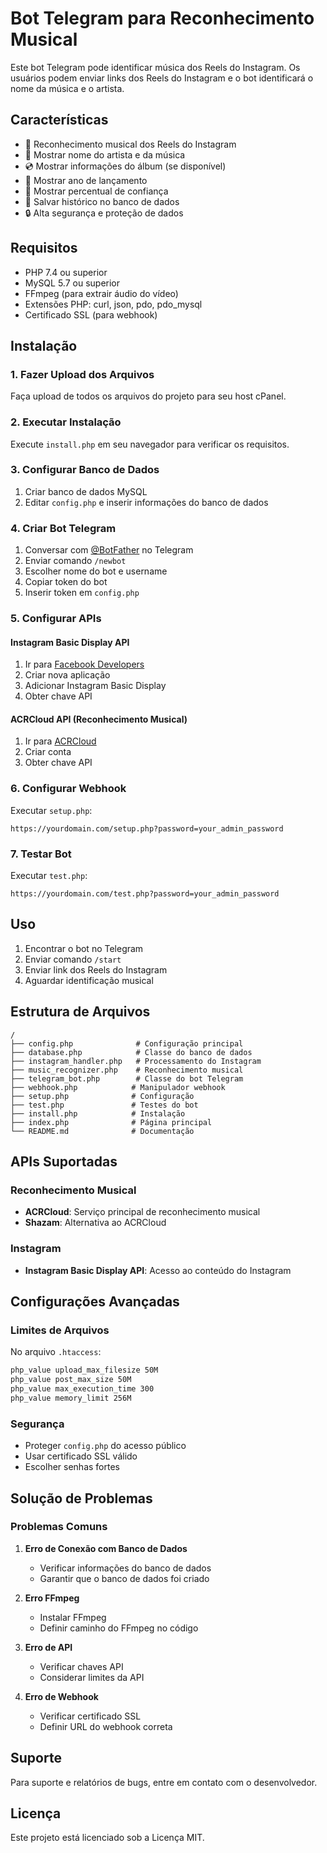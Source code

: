 # Bot Telegram para Reconhecimento Musical

Este bot Telegram pode identificar música dos Reels do Instagram. Os usuários podem enviar links dos Reels do Instagram e o bot identificará o nome da música e o artista.

## Características

- 🎵 Reconhecimento musical dos Reels do Instagram
- 🎤 Mostrar nome do artista e da música
- 💿 Mostrar informações do álbum (se disponível)
- 📅 Mostrar ano de lançamento
- 🎯 Mostrar percentual de confiança
- 💾 Salvar histórico no banco de dados
- 🔒 Alta segurança e proteção de dados

## Requisitos

- PHP 7.4 ou superior
- MySQL 5.7 ou superior
- FFmpeg (para extrair áudio do vídeo)
- Extensões PHP: curl, json, pdo, pdo_mysql
- Certificado SSL (para webhook)

## Instalação

### 1. Fazer Upload dos Arquivos

Faça upload de todos os arquivos do projeto para seu host cPanel.

### 2. Executar Instalação

Execute `install.php` em seu navegador para verificar os requisitos.

### 3. Configurar Banco de Dados

1. Criar banco de dados MySQL
2. Editar `config.php` e inserir informações do banco de dados

### 4. Criar Bot Telegram

1. Conversar com [@BotFather](https://t.me/botfather) no Telegram
2. Enviar comando `/newbot`
3. Escolher nome do bot e username
4. Copiar token do bot
5. Inserir token em `config.php`

### 5. Configurar APIs

#### Instagram Basic Display API
1. Ir para [Facebook Developers](https://developers.facebook.com/)
2. Criar nova aplicação
3. Adicionar Instagram Basic Display
4. Obter chave API

#### ACRCloud API (Reconhecimento Musical)
1. Ir para [ACRCloud](https://www.acrcloud.com/)
2. Criar conta
3. Obter chave API

### 6. Configurar Webhook

Executar `setup.php`:

```
https://yourdomain.com/setup.php?password=your_admin_password
```

### 7. Testar Bot

Executar `test.php`:

```
https://yourdomain.com/test.php?password=your_admin_password
```

## Uso

1. Encontrar o bot no Telegram
2. Enviar comando `/start`
3. Enviar link dos Reels do Instagram
4. Aguardar identificação musical

## Estrutura de Arquivos

```
/
├── config.php              # Configuração principal
├── database.php            # Classe do banco de dados
├── instagram_handler.php   # Processamento do Instagram
├── music_recognizer.php    # Reconhecimento musical
├── telegram_bot.php        # Classe do bot Telegram
├── webhook.php            # Manipulador webhook
├── setup.php              # Configuração
├── test.php               # Testes do bot
├── install.php            # Instalação
├── index.php              # Página principal
└── README.md              # Documentação
```

## APIs Suportadas

### Reconhecimento Musical
- **ACRCloud**: Serviço principal de reconhecimento musical
- **Shazam**: Alternativa ao ACRCloud

### Instagram
- **Instagram Basic Display API**: Acesso ao conteúdo do Instagram

## Configurações Avançadas

### Limites de Arquivos
No arquivo `.htaccess`:
```apache
php_value upload_max_filesize 50M
php_value post_max_size 50M
php_value max_execution_time 300
php_value memory_limit 256M
```

### Segurança
- Proteger `config.php` do acesso público
- Usar certificado SSL válido
- Escolher senhas fortes

## Solução de Problemas

### Problemas Comuns

1. **Erro de Conexão com Banco de Dados**
   - Verificar informações do banco de dados
   - Garantir que o banco de dados foi criado

2. **Erro FFmpeg**
   - Instalar FFmpeg
   - Definir caminho do FFmpeg no código

3. **Erro de API**
   - Verificar chaves API
   - Considerar limites da API

4. **Erro de Webhook**
   - Verificar certificado SSL
   - Definir URL do webhook correta

## Suporte

Para suporte e relatórios de bugs, entre em contato com o desenvolvedor.

## Licença

Este projeto está licenciado sob a Licença MIT.